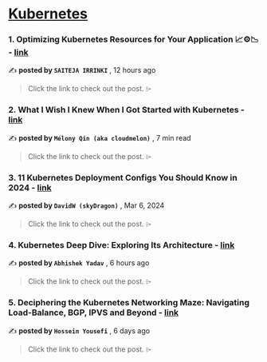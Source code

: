 
<h1><a href=https://medium.com/tag/kubernetes/recommended target="_blank" rel="noopener noreferrer">Kubernetes</a></h1>
<h3>1. Optimizing Kubernetes Resources for Your Application 📈⚙️📉 - <a href=https://medium.com/@saitejairrinki/optimizing-kubernetes-resources-for-your-application-️-ff6b78c748e7?source=tag_recommended_feed---------0-84----------kubernetes----------7b8ab1ba_c009_4109_919a_ef792ad4d3cf------- target="_blank" rel="noopener noreferrer">link</a></h3>

✍️ **posted by `SAITEJA IRRINKI`** <date> , 12 hours ago</date>

<blockquote>Click the link to check out the post. ⌲</blockquote>

<h3>2. What I Wish I Knew When I Got Started with Kubernetes - <a href=https://medium.com/aws-in-plain-english/what-i-wish-i-knew-when-i-got-started-with-kubernetes-177cf717f5ef?source=tag_recommended_feed---------1-107----------kubernetes----------7b8ab1ba_c009_4109_919a_ef792ad4d3cf------- target="_blank" rel="noopener noreferrer">link</a></h3>

✍️ **posted by `Mélony Qin (aka cloudmelon)`** <date> , 7 min read</date>

<blockquote>Click the link to check out the post. ⌲</blockquote>

<h3>3. 11 Kubernetes Deployment Configs You Should Know in 2024 - <a href=https://medium.com/overcast-blog/11-kubernetes-deployment-configs-you-should-know-in-2024-1126740926f0?source=tag_recommended_feed---------2-85----------kubernetes----------7b8ab1ba_c009_4109_919a_ef792ad4d3cf------- target="_blank" rel="noopener noreferrer">link</a></h3>

✍️ **posted by `DavidW (skyDragon)`** <date> , Mar 6, 2024</date>

<blockquote>Click the link to check out the post. ⌲</blockquote>

<h3>4. Kubernetes Deep Dive: Exploring Its Architecture - <a href=https://medium.com/@abh1shekyadav/kubernetes-deep-dive-exploring-its-architecture-f6775ca0dbc1?source=tag_recommended_feed---------3-84----------kubernetes----------7b8ab1ba_c009_4109_919a_ef792ad4d3cf------- target="_blank" rel="noopener noreferrer">link</a></h3>

✍️ **posted by `Abhishek Yadav`** <date> , 6 hours ago</date>

<blockquote>Click the link to check out the post. ⌲</blockquote>

<h3>5. Deciphering the Kubernetes Networking Maze: Navigating Load-Balance, BGP, IPVS and Beyond - <a href=https://medium.com/itnext/deciphering-the-kubernetes-networking-maze-navigating-load-balance-bgp-ipvs-and-beyond-7123ef428572?source=tag_recommended_feed---------4-107----------kubernetes----------7b8ab1ba_c009_4109_919a_ef792ad4d3cf------- target="_blank" rel="noopener noreferrer">link</a></h3>

✍️ **posted by `Hossein Yousefi`** <date> , 6 days ago</date>

<blockquote>Click the link to check out the post. ⌲</blockquote>

